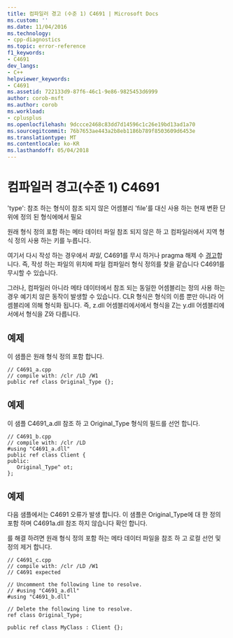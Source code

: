 ```yaml
---
title: 컴파일러 경고 (수준 1) C4691 | Microsoft Docs
ms.custom: ''
ms.date: 11/04/2016
ms.technology:
- cpp-diagnostics
ms.topic: error-reference
f1_keywords:
- C4691
dev_langs:
- C++
helpviewer_keywords:
- C4691
ms.assetid: 722133d9-87f6-46c1-9e86-9825453d6999
author: corob-msft
ms.author: corob
ms.workload:
- cplusplus
ms.openlocfilehash: 9dccce2468c83dd7d14596c1c26e19bd13ad1a70
ms.sourcegitcommit: 76b7653ae443a2b8eb1186b789f8503609d6453e
ms.translationtype: MT
ms.contentlocale: ko-KR
ms.lasthandoff: 05/04/2018
---
```

# <a name="compiler-warning-level-1-c4691"></a>컴파일러 경고(수준 1) C4691
'type': 참조 하는 형식이 참조 되지 않은 어셈블리 'file'를 대신 사용 하는 현재 변환 단위에 정의 된 형식에에서 필요  
  
 원래 형식 정의 포함 하는 메타 데이터 파일 참조 되지 않은 하 고 컴파일러에서 지역 형식 정의 사용 하는 키를 누릅니다.  
  
 여기서 다시 작성 하는 경우에서 *파일*, C4691를 무시 하거나 pragma 해제 수 [경고](../../preprocessor/warning.md)합니다.  즉, 작성 하는 파일의 위치에 파일 컴파일러 형식 정의를 찾을 같습니다 C4691를 무시할 수 있습니다.  
  
 그러나, 컴파일러 아니라 메타 데이터에서 참조 되는 동일한 어셈블리는 정의 사용 하는 경우 예기치 않은 동작이 발생할 수 있습니다. CLR 형식은 형식의 이름 뿐만 아니라 어셈블리에 의해 형식화 됩니다.  즉, z.dll 어셈블리에서에서 형식을 Z는 y.dll 어셈블리에서에서 형식을 Z와 다릅니다.  
  
## <a name="example"></a>예제  
 이 샘플은 원래 형식 정의 포함 합니다.  
  
```  
// C4691_a.cpp  
// compile with: /clr /LD /W1  
public ref class Original_Type {};  
```  
  
## <a name="example"></a>예제  
 이 샘플 C4691_a.dll 참조 하 고 Original_Type 형식의 필드를 선언 합니다.  
  
```  
// C4691_b.cpp  
// compile with: /clr /LD  
#using "C4691_a.dll"  
public ref class Client {  
public:  
   Original_Type^ ot;  
};  
```  
  
## <a name="example"></a>예제  
 다음 샘플에서는 C4691 오류가 발생 합니다.  이 샘플은 Original_Type에 대 한 정의 포함 하며 C4691a.dll 참조 하지 않습니다 확인 합니다.  
  
 를 해결 하려면 원래 형식 정의 포함 하는 메타 데이터 파일을 참조 하 고 로컬 선언 및 정의 제거 합니다.  
  
```  
// C4691_c.cpp  
// compile with: /clr /LD /W1  
// C4691 expected  
  
// Uncomment the following line to resolve.  
// #using "C4691_a.dll"  
#using "C4691_b.dll"  
  
// Delete the following line to resolve.  
ref class Original_Type;  
  
public ref class MyClass : Client {};  
```